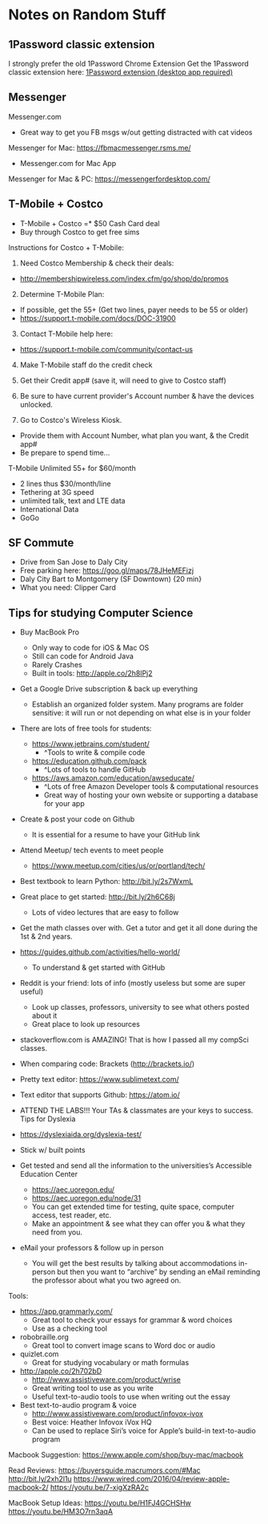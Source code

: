 # Notes on Random Stuff

## 1Password classic extension
I strongly prefer the old 1Password Chrome Extension
Get the 1Password classic extension here:
[1Password extension (desktop app required)](https://chrome.google.com/webstore/detail/1password-extension-deskt/aomjjhallfgjeglblehebfpbcfeobpgk)

## Messenger
Messenger.com
* Great way to get you FB msgs w/out getting distracted with cat videos

Messenger for Mac:
<https://fbmacmessenger.rsms.me/>
* Messenger.com for Mac App

Messenger for Mac & PC:
<https://messengerfordesktop.com/>

## T-Mobile + Costco
* T-Mobile + Costco =* $50 Cash Card deal
* Buy through Costco to get free sims

Instructions for Costco + T-Mobile:
1. Need Costco Membership & check their deals:
* <http://membershipwireless.com/index.cfm/go/shop/do/promos>

2. Determine T-Mobile Plan:
* If possible, get the 55+ (Get two lines, payer needs to be 55 or older)
* <https://support.t-mobile.com/docs/DOC-31900>

3. Contact T-Mobile help here:
* <https://support.t-mobile.com/community/contact-us>

4. Make T-Mobile staff do the credit check

5. Get their Credit app# (save it, will need to give to Costco staff)

6. Be sure to have current provider's Account number & have the devices unlocked.

7. Go to Costco's Wireless Kiosk.
* Provide them with Account Number, what plan you want, & the Credit app#
* Be prepare to spend time...

T-Mobile Unlimited 55+ for $60/month
* 2 lines thus $30/month/line
* Tethering at 3G speed
* unlimited talk, text and LTE data
* International Data
* GoGo

## SF Commute
* Drive from San Jose to Daly City
* Free parking here: <https://goo.gl/maps/78JHeMEFizj>
* Daly City Bart to Montgomery (SF Downtown) {20 min}
* What you need: Clipper Card

## Tips for studying Computer Science
* Buy MacBook Pro
  * Only way to code for iOS & Mac OS
  * Still can code for Android Java
  * Rarely Crashes
  * Built in tools: <http://apple.co/2h8lPj2>
* Get a Google Drive subscription & back up everything
  * Establish an organized folder system. Many programs are folder sensitive: it will run or not depending on what else is in your folder

* There are lots of free tools for students:
  * <https://www.jetbrains.com/student/>
    * ^Tools to write & compile code
  * <https://education.github.com/pack>
    * ^Lots of tools to handle GitHub
  * <https://aws.amazon.com/education/awseducate/>
    * ^Lots of free Amazon Developer tools & computational resources
    * Great way of hosting your own website or supporting a database for your app
* Create & post your code on Github
  * It is essential for a resume to have your GitHub link
* Attend Meetup/ tech events to meet people
  * <https://www.meetup.com/cities/us/or/portland/tech/>
* Best textbook to learn Python: <http://bit.ly/2s7WxmL>
* Great place to get started: <http://bit.ly/2h6C68j>
  * Lots of video lectures that are easy to follow
* Get the math classes over with. Get a tutor and get it all done during the 1st & 2nd years.

* <https://guides.github.com/activities/hello-world/>
  * To understand & get started with GitHub

* Reddit is your friend: lots of info (mostly useless but some are super useful)
  * Look up classes, professors, university to see what others posted about it
  * Great place to look up resources
* stackoverflow.com is AMAZING! That is how I passed all my compSci classes.
* When comparing code: Brackets (<http://brackets.io/>)
* Pretty text editor: <https://www.sublimetext.com/>
* Text editor that supports Github: <https://atom.io/>

* ATTEND THE LABS!!! Your TAs & classmates are your keys to success.
Tips for Dyslexia
* <https://dyslexiaida.org/dyslexia-test/>
* Stick w/ built points
* Get tested and send all the information to the universities’s Accessible Education Center
  * <https://aec.uoregon.edu/>
  * <https://aec.uoregon.edu/node/31>
  * You can get extended time for testing, quite space, computer access, test reader, etc.
  * Make an appointment & see what they can offer you & what they need from you.
* eMail your professors & follow up in person
  * You will get the best results by talking about accommodations in-person but then you want to “archive” by sending an eMail reminding the professor about what you two agreed on.

Tools:
* <https://app.grammarly.com/>
  * Great tool to check your essays for grammar & word choices
  * Use as a checking tool
* robobraille.org
  * Great tool to convert image scans to Word doc or audio
* quizlet.com
  * Great for studying vocabulary or math formulas
* <http://apple.co/2h702bD>
  * <http://www.assistiveware.com/product/wrise>
  * Great writing tool to use as you write
  * Useful text-to-audio tools to use when writing out the essay
* Best text-to-audio program & voice
  * <http://www.assistiveware.com/product/infovox-ivox>
  * Best voice: Heather Infovox iVox HQ
  * Can be used to replace Siri’s voice for Apple’s build-in text-to-audio program

Macbook Suggestion:
<https://www.apple.com/shop/buy-mac/macbook>

Read Reviews:
<https://buyersguide.macrumors.com/#Mac>
<http://bit.ly/2xh2l1u>
<https://www.wired.com/2016/04/review-apple-macbook-2/>
<https://youtu.be/7-xigXzRA2c>

MacBook Setup Ideas:
<https://youtu.be/H1FJ4GCHSHw>
<https://youtu.be/HM3O7rn3aqA>
